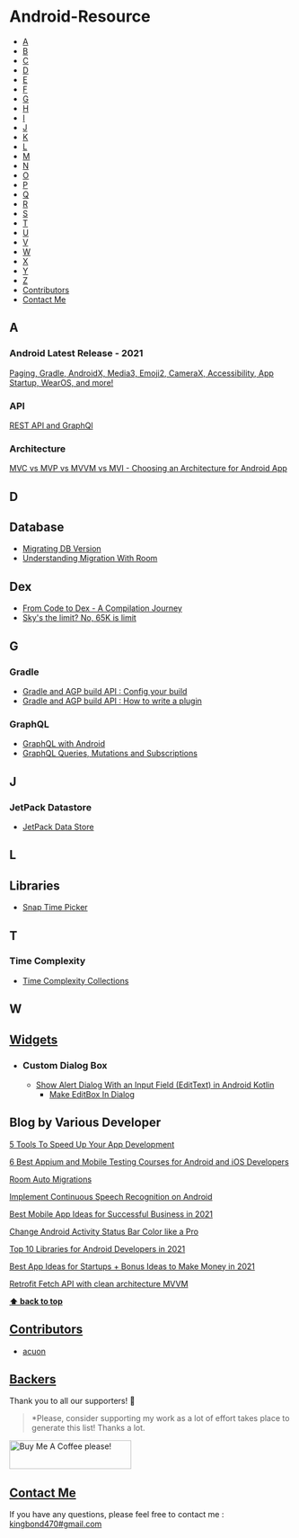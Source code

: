 # Android-Resource

* [A](#a)
* [B](#b)
* [C](#c)
* [D](#d)
* [E](#e)
* [F](#f)
* [G](#g)
* [H](#h)
* [I](#i)
* [J](#j)
* [K](#k)
* [L](#l)
* [M](#m)
* [N](#n)
* [O](#o)
* [P](#p)
* [Q](#q)
* [R](#r)
* [S](#s)
* [T](#t)
* [U](#u)
* [V](#v)
* [W](#w)
* [X](#x)
* [Y](#y)
* [Z](#z)
* [Contributors](#Contributors)
* [Contact Me](#ContactMe)

## A

### Android Latest Release - 2021
 [Paging, Gradle, AndroidX, Media3, Emoji2, CameraX, Accessibility, App Startup, WearOS, and more!](https://medium.com/androiddevelopers/now-in-android-52-f5fbd751b35f)
### API 
 [REST API and GraphQl](https://camiinthisthang.hashnode.dev/everything-i-learned-in-my-1st-year-as-a-swe-graphql)
 
### Architecture
 [MVC vs MVP vs MVVM vs MVI - Choosing an Architecture for Android App](https://www.mobindustry.net/blog/mvc-vs-mvp-vs-mvvm-vs-mvi-choosing-an-architecture-for-android-app/)
 
## D
## Database
- [Migrating DB Version](https://developer.android.com/training/data-storage/room/migrating-db-versions)
- [Understanding Migration With Room](https://medium.com/androiddevelopers/understanding-migrations-with-room-f01e04b07929)

## Dex
- [From Code to Dex - A Compilation Journey](https://medium.com/upday-devs/from-code-to-dex-a-compilation-story-e1d62f63ad6a)
- [Sky's the limit? No, 65K is limit](https://medium.com/@rotxed/dex-skys-the-limit-no-65k-methods-is-28e6cb40cf71#.67a5fhsu1)

## G
### Gradle
- [Gradle and AGP build API : Config your build](https://medium.com/androiddevelopers/gradle-and-agp-build-apis-configure-your-build-9a10db5b2262)
- [Gradle and AGP build API : How to write a plugin](https://medium.com/androiddevelopers/gradle-and-agp-build-apis-how-to-write-a-plugin-1695b590e4ec)

### GraphQL
- [GraphQL with Android](https://heartbeat.comet.ml/graphql-with-android-b44eb3812c3d)
- [GraphQL Queries, Mutations and Subscriptions](https://medium.com/software-insight/graphql-queries-mutations-and-subscriptions-286522b263d9)

## J
### JetPack Datastore
- [JetPack Data Store](https://medium.com/@mumedian6/using-android-jetpack-datastore-with-jetpack-compose-6184338cf9c0)

## L
## Libraries
- [Snap Time Picker](https://github.com/akexorcist/SnapTimePicker)

## T
### Time Complexity
- [Time Complexity Collections](https://www.baeldung.com/java-collections-complexity)


## W
## [Widgets](#Widgets)
- ### Custom Dialog Box
    - [Show Alert Dialog With an Input Field (EditText) in Android Kotlin](https://handyopinion.com/show-alert-dialog-with-an-input-field-edittext-in-android-kotlin/)
      - [Make EditBox In Dialog](https://stackoverflow.com/questions/18799216/how-to-make-a-edittext-box-in-a-dialog)
          
## Blog by Various Developer

[5 Tools To Speed Up Your App Development](https://medium.com/swlh/5-tools-to-speed-up-your-app-development-6979d0e49e34)

[6 Best Appium and Mobile Testing Courses for Android and iOS Developers](https://medium.com/javarevisited/6-best-appium-and-mobile-testing-courses-for-android-and-ios-developers-80f6cd51e375)

[Room Auto Migrations](https://medium.com/androiddevelopers/room-auto-migrations-d5370b0ca6eb)

[Implement Continuous Speech Recognition on Android](https://betterprogramming.pub/implement-continuous-speech-recognition-on-android-1dd2f4b562fd)

[Best Mobile App Ideas for Successful Business in 2021](https://javascript.plainenglish.io/best-mobile-app-ideas-for-successful-business-in-2021-710c7efccd93)

[Change Android Activity Status Bar Color like a Pro](https://muditsen.medium.com/change-android-activity-status-bar-color-like-a-pro-60639977cf1f)

[Top 10 Libraries for Android Developers in 2021](https://medium.datadriveninvestor.com/top-10-libraries-for-android-developers-in-2021-1e2e4c90ea5)

[Best App Ideas for Startups + Bonus Ideas to Make Money in 2021](https://javascript.plainenglish.io/45-best-app-ideas-for-startups-bonus-ideas-to-make-money-in-2021-5d200a59a6d0)

[Retrofit Fetch API with clean architecture MVVM](https://shivamk345.medium.com/retrofit-fetch-api-with-clean-architecture-mvvm-cc95a0f7f6f)


**[⬆ back to top](#Widgets)**

## [Contributors](#Contributors)

- [acuon](https://github.com/acuon)

## [Backers](#Backers)

Thank you to all our supporters! 🙏

> \*Please, consider supporting my work as a lot of effort takes place to generate this list! Thanks a lot.

<a href="https://www.buymeacoffee.com/kingbond470" target="_blank"><img src="https://cdn.buymeacoffee.com/buttons/default-orange.png" alt="Buy Me A Coffee please!" style="height: 51px !important;width: 217px !important;" ></a>

## [Contact Me](#ContactMe)

If you have any questions, please feel free to contact me : [kingbond470#gmail.com](mailto:kingbond470@gmail.com "Welcome to contact me") 
